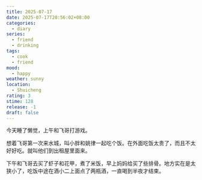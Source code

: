 ```yaml
---
title: 2025-07-17
date: 2025-07-17T20:56:02+08:00
categories:
  - diary
series:
  - friend
  - drinking
tags:
  - cook
  - friend
mood:
  - happy
weather: sunny
location:
  - Shuicheng
rating: 3
stime: 128
release: -1
draft: false
---
```

今天睡了懒觉，上午和飞哥打游戏。

想着飞哥第一次来水城，叫小胖和姚律一起吃个饭。在外面吃饭太贵了，而且不太好好吃。就叫他们到出租屋里面来。

下午和飞哥去买了虾子和花甲，煮了米饭，早上妈妈给买了些排骨。地方实在是太狭小了，吃饭中途在酒小二上面点了两瓶酒，一直喝到半夜才结束。
